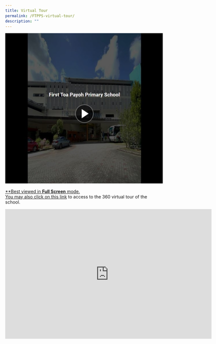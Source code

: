 ```yaml
---
title: Virtual Tour
permalink: /FTPPS-virtual-tour/
description: ""
---
```

<a href="https://kuula.co/share/collection/7Pl6B?logo=0&amp;info=1&amp;fs=1&amp;vr=1&amp;sd=1&amp;thumbs=1">
	<img style="width:&quot;100%&quot;" src="/images/Main/FTPPS%20Virtual%20Tour.jpg">

\*\*Best viewed in&nbsp;**Full Screen**&nbsp;mode.  
You may also click on this&nbsp;[link](https://kuula.co/share/collection/7Pl6B?fs=1&amp;vr=1&amp;zoom=1&amp;sd=1&amp;initload=0&amp;autorotate=0.1&amp;thumbs=-1&amp;info=0&amp;logo=-1)&nbsp;to access to the 360 virtual tour of the school.

<iframe allowfullscreen="" allow="accelerometer; autoplay; clipboard-write; encrypted-media; gyroscope; picture-in-picture" frameborder="0" title="Our Foundation Years" src="https://www.youtube.com/embed/9gzKTOypbQI" height="415" width="660"></iframe></a>